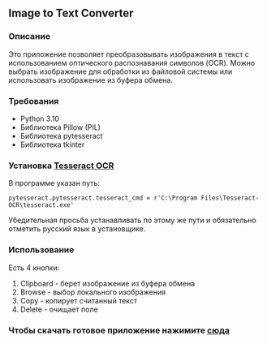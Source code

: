 ## Image to Text Converter

### Описание

Это приложение позволяет преобразовывать изображения в текст с использованием оптического распознавания символов (OCR).
Можно выбрать изображение для обработки из файловой системы или использовать изображение из буфера обмена.

### Требования

- Python 3.10
- Библиотека Pillow (PIL)
- Библиотека pytesseract
- Библиотека tkinter

### Установка [Tesseract OCR](https://digi.bib.uni-mannheim.de/tesseract/tesseract-ocr-w64-setup-5.3.3.20231005.exe)

В программе указан путь:

```
pytesseract.pytesseract.tesseract_cmd = r'C:\Program Files\Tesseract-OCR\tesseract.exe'
```

Убедительная просьба устанавливать по этому же пути и обязательно отметить русский язык в установщике.

### Использование

Есть 4 кнопки:

1. Clipboard - берет изображение из буфера обмена
2. Browse - выбор локального изображения
3. Copy - копирует считанный текст
4. Delete - очищает поле

### Чтобы скачать готовое приложение нажимите [сюда](https://github.com/reyquazar/image-to-text/blob/main/imageToText.exe)
